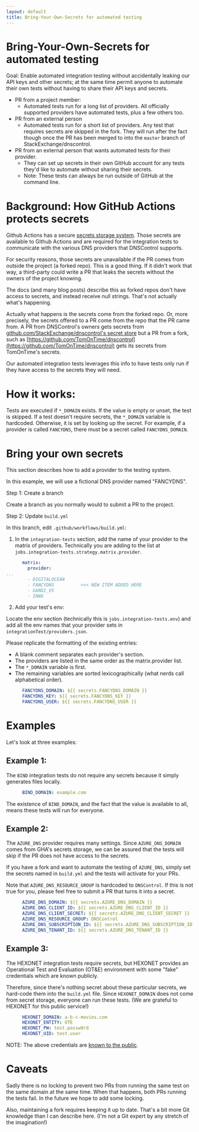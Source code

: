 ```yaml
---
layout: default
title: Bring-Your-Own-Secrets for automated testing
---
```


# Bring-Your-Own-Secrets for automated testing

Goal: Enable automated integration testing without accidentally
leaking our API keys and other secrets; at the same time permit anyone
to automate their own tests without having to share their API keys and
secrets.

* PR from a project member:
  * Automated tests run for a long list of providers. All officially supported
    providers have automated tests, plus a few others too.
* PR from an external person
  * Automated tests run for a short list of providers. Any test that
    requires secrets are skipped in the fork. They will run after the fact though
    once the PR has been merged to into the `master` branch of StackExchange/dnscontrol.
* PR from an external person that wants automated tests for their
  provider.
  * They can set up secrets in their own GitHub account for any tests
    they'd like to automate without sharing their secrets.
  * Note: These tests can always be run outside of GitHub at the
    command line.

# Background: How GitHub Actions protects secrets

Github Actions has a secure
[secrets storage system](https://docs.github.com/en/free-pro-team@latest/actions/reference/encrypted-secrets).
Those secrets are available to Github Actions and are required for the
integration tests to communicate with the various DNS providers that
DNSControl supports.

For security reasons, those secrets are unavailable if the PR comes
from outside the project (a forked repo).  This is a good thing.  If
it didn't work that way, a third-party could write a PR that leaks the
secrets without the owners of the project knowing.

The docs (and many blog posts) describe this as forked repos don't
have access to secrets, and instead receive null strings. That's not
actually what's happening.

Actually what happens is the secrets come from the forked repo.  Or,
more precisely, the secrets offered to a PR come from the repo that the
PR came from.  A PR from DNSControl's owners gets secrets from
[github.com/StackExchange/dnscontrol's secret store](https://github.com/StackExchange/dnscontrol/settings/secrets/actions)
but a PR from a fork, such as
[https://github.com/TomOnTime/dnscontrol](https://github.com/TomOnTime/dnscontrol)
gets its secrets from TomOnTime's secrets.

Our automated integration tests leverages this info to have tests
only run if they have access to the secrets they will need.

# How it works:

Tests are executed if `*_DOMAIN` exists.  If the value is empty or
unset, the test is skipped.  If a test doesn't require secrets, the
`*_DOMAIN` variable is hardcoded.  Otherwise, it is set by looking up
the secret. For example, if a provider is called `FANCYDNS`, there must
be a secret called `FANCYDNS_DOMAIN`.

# Bring your own secrets

This section describes how to add a provider to the testing system.

In this example, we will use a fictional DNS provider named
"FANCYDNS".

Step 1: Create a branch

Create a branch as you normally would to submit a PR to the project.

Step 2: Update `build.yml`

In this branch, edit `.github/workflows/build.yml`:

1. In the `integration-tests` section, add the name of your provider
   to the matrix of providers.  Technically you are adding to the list
   at `jobs.integration-tests.strategy.matrix.provider`.

```yaml
      matrix:
        provider:
...
        - DIGITALOCEAN
        - FANCYDNS          <<< NEW ITEM ADDED HERE
        - GANDI_V5
        - INWX
```

2. Add your test's env:

Locate the env section (technically this is `jobs.integration-tests.env`) and
add all the env names that your provider sets in
`integrationTest/providers.json`.

Please replicate the formatting of the existing entries:

* A blank comment separates each provider's section.
* The providers are listed in the same order as the matrix.provider list.
* The `*_DOMAIN` variable is first.
* The remaining variables are sorted lexicographically (what nerds call alphabetical order).

```yaml
      FANCYDNS_DOMAIN: ${{ secrets.FANCYDNS_DOMAIN }}
      FANCYDNS_KEY: ${{ secrets.FANCYDNS_KEY }}
      FANCYDNS_USER: ${{ secrets.FANCYDNS_USER }}
```

# Examples

Let's look at three examples:

## Example 1:

The `BIND` integration tests do not require any secrets because it
simply generates files locally.

```yaml
      BIND_DOMAIN: example.com
```

The existence of `BIND_DOMAIN`, and the fact that the value is
available to all, means these tests will run for everyone.

## Example 2:

The `AZURE_DNS` provider requires many settings. Since
`AZURE_DNS_DOMAIN` comes from GHA's secrets storage, we can be assured
that the tests will skip if the PR does not have access to the
secrets.

If you have a fork and want to automate the testing of `AZURE_DNS`,
simply set the secrets named in `build.yml` and the tests will
activate for your PRs.

Note that `AZURE_DNS_RESOURCE_GROUP` is hardcoded to `DNSControl`. If
this is not true for you, please feel free to submit a PR that turns
it into a secret.

```yaml
      AZURE_DNS_DOMAIN: ${{ secrets.AZURE_DNS_DOMAIN }}
      AZURE_DNS_CLIENT_ID: ${{ secrets.AZURE_DNS_CLIENT_ID }}
      AZURE_DNS_CLIENT_SECRET: ${{ secrets.AZURE_DNS_CLIENT_SECRET }}
      AZURE_DNS_RESOURCE_GROUP: DNSControl
      AZURE_DNS_SUBSCRIPTION_ID: ${{ secrets.AZURE_DNS_SUBSCRIPTION_ID }}
      AZURE_DNS_TENANT_ID: ${{ secrets.AZURE_DNS_TENANT_ID }}
```

## Example 3:

The HEXONET integration tests require secrets, but HEXONET provides an
Operational Test and Evaluation (OT&E) environment with some "fake"
credentials which are known publicly.

Therefore, since there's nothing secret about these particular
secrets, we hard-code them into the `build.yml` file. Since
`HEXONET_DOMAIN` does not come from secret storage, everyone can run
these tests. (We are grateful to HEXONET for this public service!)

```yaml
      HEXONET_DOMAIN: a-b-c-movies.com
      HEXONET_ENTITY: OTE
      HEXONET_PW: test.passw0rd
      HEXONET_UID: test.user
```

NOTE: The above credentials are [known to the public]({{site.github.url}}/providers/hexonet).


# Caveats

Sadly there is no locking to prevent two PRs from running the same
test on the same domain at the same time.  When that happens, both PRs
running the tests fail. In the future we hope to add some locking.

Also, maintaining a fork requires keeping it up to date. That's a bit
more Git knowledge than I can describe here.  (I'm not a Git expert by
any stretch of the imagination!)
